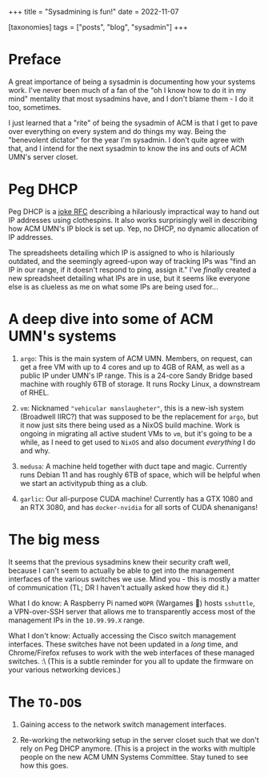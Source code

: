 +++
title = "Sysadmining is fun!"
date = 2022-11-07

[taxonomies]
tags = ["posts", "blog", "sysadmin"]
+++

# Preface

A great importance of being a sysadmin is documenting how your systems
work. I've never been much of a fan of the "oh I know how to do it in
my mind" mentality that most sysadmins have, and I don't blame them - 
I do it too, sometimes.

I just learned that a "rite" of being the sysadmin of ACM is that I get
to pave over everything on every system and do things my way. Being the
"benevolent dictator" for the year I'm sysadmin. I don't quite agree
with that, and I intend for the next sysadmin to know the ins and outs
of ACM UMN's server closet.


# Peg DHCP

Peg DHCP is a [joke RFC](https://www.rfc-editor.org/rfc/rfc2322) describing a
hilariously impractical way to hand out IP addresses using clothespins. It also
works surprisingly well in describing how ACM UMN's IP block is set up. Yep, no
DHCP, no dynamic allocation of IP addresses.

The spreadsheets detailing which IP is assigned to who is hilariously outdated,
and the seemingly agreed-upon way of tracking IPs was "find an IP in our range,
if it doesn't respond to ping, assign it." I've _finally_  created a new
spreadsheet detailing what IPs are in use, but it seems like everyone else is
as clueless as me on what some IPs are being used for...


# A deep dive into some of ACM UMN's systems

1. `argo`: This is the main system of ACM UMN. Members, on request, can
get a free VM with up to 4 cores and up to 4GB of RAM, as well as a public IP
under UMN's IP range. This is a 24-core Sandy Bridge based machine with roughly 6TB of
storage. It runs Rocky Linux, a downstream of RHEL. 

2. `vm`: Nicknamed `"vehicular manslaugheter"`, this is a new-ish system
(Broadwell IIRC?) that was supposed to be the replacement for `argo`, but
it now just sits there being used as a NixOS build machine. Work is ongoing
in migrating all active student VMs to `vm`, but it's going to be a while, 
as I need to get used to `NixOS` and also document _everything_ I do and why.

3. `medusa`: A machine held together with duct tape and magic. Currently runs
Debian 11 and has roughly 6TB of space, which will be helpful when we start
an activitypub thing as a club.


4. `garlic`: Our all-purpose CUDA machine! Currently has a GTX 1080 and an RTX
3080, and has `docker-nvidia` for all sorts of CUDA shenanigans!

# The big mess

It seems that the previous sysadmins knew their security craft well, because I
can't seem to actually be able to get into the management interfaces of the various
switches we use. Mind you - this is mostly a matter of communication (TL; DR I haven't
actually asked how they did it.) 

What I do know: A Raspberry Pi named `WOPR` (Wargames 👀) hosts `sshuttle`, a VPN-over-SSH
server that allows me to transparently access most of the management IPs in the `10.99.99.X` range.

What I don't know: Actually accessing the Cisco switch management interfaces. These switches
have not been updated in a _long_ time, and Chrome/Firefox refuses to work with the web
interfaces of these managed switches. :\ (This is a subtle reminder for you all to update
the firmware on your various networking devices.)

# The `TO-DO`s

1. Gaining access to the network switch management interfaces.

2. Re-working the networking setup in the server closet such that we don't rely on 
Peg DHCP anymore. (This is a project in the works with multiple people on the new 
ACM UMN Systems Committee. Stay tuned to see how this goes.
